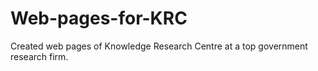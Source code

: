 # Web-pages-for-KRC
Created web pages of Knowledge Research Centre at a top government research firm.
